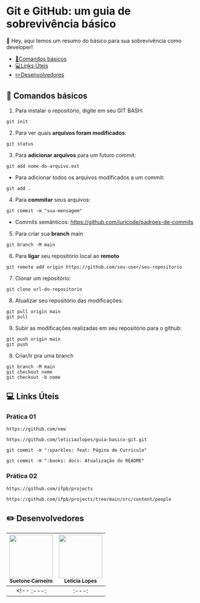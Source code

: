 # Git e GitHub: um guia de sobrevivência básico	
👀 Hey, aqui temos um resumo do básico para sua sobrevivência como developer!

* [🚀Comandos básicos](#-comandos-básicos)
* [💻Links Úteis](#links-úteis)
* [✏️Desenvolvedores](#desenvolvedores)

## 🚀 Comandos básicos

1. Para instalar o repositório, digite em seu GIT BASH:

```
git init
```

2. Para ver quais **arquivos foram modificados**:

```
git status
```

3. Para **adicionar arquivos** para um futuro commit:

```
git add nome-do-arquivo.ext
```

- Para adicionar todos os arquivos modificados a um commit:

```
git add .
```

4. Para **commitar** seus arquivos:

```
git commit -m "sua-mensagem"
```
- Commits semânticos: https://github.com/iuricode/padroes-de-commits
  

5. Para criar sua **branch** main
```
git branch -M main
```

6. Para **ligar** seu repositório local ao **remoto**
```
git remote add origin https://github.com/seu-user/seu-repositorio
```

7. Clonar um repositório:
```
git clone url-do-repositorio
```

8. Atualizar seu repositório das modificações:
```
git pull origin main
git pull
```

9. Subir as modificações realizadas em seu repositório para o github:
```
git push origin main
git push
```

8. Criar/Ir pra uma branch
```
git branch -M main
git checkout nome
git checkout -b nome
```

## 💻 Links Úteis
### Prática 01
```
https://github.com/new

https://github.com/leticiazlopes/guia-basico-git.git

git commit -m ":sparkles: feat: Página de Currículo"

git commit -m ":books: docs: Atualização do README"

```

### Prática 02
```
https://github.com/ifpb/projects

https://github.com/ifpb/projects/tree/main/src/content/people

```

## ✏️ Desenvolvedores
| [<img loading="lazy" src="https://avatars.githubusercontent.com/u/148480989?v=4" width=115><br><sub>Suetone Carneiro</sub>](https://github.com/suetonecarneiro) | [<img loading="lazy" src="https://avatars.githubusercontent.com/u/129249488?v=4" width=115><br><sub>Letícia Lopes</sub>](https://github.com/leticiazlopes) 
| :---: | :---: | 
<!-- :---: | :---: | -->